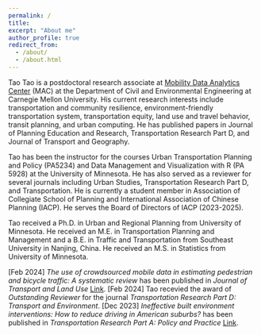 ```yaml
---
permalink: /
title: 
excerpt: "About me"
author_profile: true
redirect_from: 
  - /about/
  - /about.html
---
```


Tao Tao is a postdoctoral research associate at [Mobility Data Analytics Center](https://mac.heinz.cmu.edu/) (MAC) at the Department of Civil and Environmental Engineering at Carnegie Mellon University.  His current research interests include transportation and community resilience, environment-friendly transportation system, transportation equity, land use and travel behavior, transit planning, and urban computing.  He has published papers in Journal of Planning Education and Research, Transportation Research Part D, and Journal of Transport and Geography.
  
Tao has been the instructor for the courses Urban Transportation Planning and Policy (PA5234) and Data Management and Visualization with R (PA 5928) at the University of Minnesota.  He has also served as a reviewer for several journals including Urban Studies, Transportation Research Part D, and Transportation.  He is currently a student member in Association of Collegiate School of Planning and International Association of Chinese Planning (IACP).  He serves the Board of Directors of IACP (2023-2025).
  
Tao received a Ph.D. in Urban and Regional Planning from University of Minnesota. He received an M.E. in Transportation Planning and Management and a B.E. in Traffic and Transportation from Southeast University in Nanjing, China. He received an M.S. in Statistics from University of Minnesota.  

[Feb 2024] *The use of crowdsourced mobile data in estimating pedestrian and bicycle traffic: A systematic review* has been published in *Journal of Transport and Land Use* [Link](https://doi.org/10.5198/jtlu.2024.2315).
[Feb 2024] Tao recevied the award of *Outstanding Reviewer* for the journal *Transportation Research Part D: Transport and Environment*.
[Dec 2023] *Ineffective built environment interventions: How to reduce driving in American suburbs?* has been published in *Transportation Research Part A: Policy and Practice* [Link](https://doi.org/10.1016/j.tra.2023.103924).
